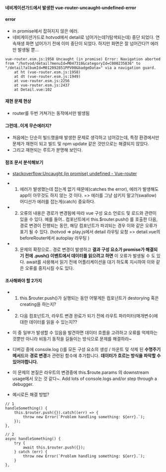 #### 네비게이션가드에서 발생한 vue-router-uncaught-undefined-error
#### error
- in promise에서 잡혀지지 않은 에러. 
- 네비게이션가드로 hotvod에서 detail로 넘어가는데?(탐색되는데) 중단 되었다. 연속재생 화면 넘어가기 전에 이미 중단이 되었다. 하지만 화면은 잘 넘어간다?! 에러만 발생될 뿐... 
  
```
vue-router.esm.js:1958 Uncaught (in promise) Error: Navigation aborted from "/hotvod/detail?menuId=M047318&categoryId=C000235836" to "/detail?albumId=M012092851PPV00&badgeData=" via a navigation guard.
    at ht (vue-router.esm.js:1958)
    at dt (vue-router.esm.js:1949)
    at vue-router.esm.js:2256
    at vue-router.esm.js:2437
    at Detail.vue:102
```
  
#### 재현 문제 현상
- router를 두번 거쳐가는 동작에서만 발생됨 

#### 그런데..이게 무슨에러지?
- 처음에는 단순히 빌드했을때 발생한 문제로 생각하고 넘어갔는데, 특정 환경에서만 문제가 재현이 되고 빌드 및 npm update 같은 것만으로는 해결되지 않았다.
- 그리고 재현되는 루트가 분명해 보인다.

#### 참조 문서 분석해보기
- [stackoverflow:Uncaught (in promise) undefined - Vue-router](https://stackoverflow.com/questions/57493516/uncaught-in-promise-undefined-vue-router)
  
- 1. 에러가 발생했는데 잡는게 없기 때문에(catches the error), 에러가 발생해도 app이 아무것도 하지 않는 것 이다. => 에러를 그냥 삼키지 말고?(swallow) 어디선가 에러를 잡는게(catch) 중요하다. 
- 2. 오류의 내용은 경로가 변경됨에 따라 vue 구성 요소 언로드 및 로드와 관련이 있을 수 있다. 예를 들어.. 컴포넌트에서 this.$router.push() 를 호출한 다음, 경로 변경이 진행되는 동안, 해당 컴포넌트가 파괴되는 경우 
이와 같은 오류가 표기 될 수 있다. (hotvod => play.js에서 detail 라우팅 요청 => detail.vue의 beforeRouter에서 autoplay 라우팅 )
- 3. 문제의 확장으로.. 경로 변경이 발생하고 **결과 구성 요소가 promise가 해결되기 전에 .push() 이벤트에서 데이터를 읽으려고 하면** 이 오류가 발생될 수 도 있다. await를 사용해서 읽기 전에 어플리케이션을 대기 하도록 
지시하여 이와 같은 오류를 중지시킬 수도 있다.

#### 조사해봐야 할 2가지
- 1. this.$router.push()가 실행되는 동안 어떻게든 컴포넌트가 destorying 혹은 creating을 하는지?
- 2. 다음 컴포넌트가, 라우트 변경 완료가 되기 전에 라우트 파라미터(매개변수)에 대한 데이터를 읽을 수 있는지?? 

- 이 중 일부가 발생할 수 있음을 발견하면 데이터 흐름을 고려하고 오류를 억제하는 것뿐만 아니라 비동기 동작을 길들이는 방식으로 문제를 해결하라~
- 디버깅 중에 console.log ()를 모든 구성 요소의 생성 / 마운트 및 삭제 된 **수명주기 메서드**와 **경로 변경**과 관련된 함수에 추가합니다. **데이터가 흐르는 방식을 파악할 수 있어야합니다.** 
- 이 문제의 본질은 라우트의 변경중에 this.$route.params 의 downstream usage에서 오는 것 같다~. Add lots of console.logs and/or step through a debugger.
- 예시로든 해결 방법?
```
// 1
handleSomething() {
    this.$router.push({}).catch((err) => {
        throw new Error(`Problem handling something: ${err}.`);
    });
},

// 2
async handleSomething() {
    try {
        await this.$router.push({});
    } catch (err) {
        throw new Error(`Problem handling something: ${err}.`);    
    }
},
  
```
   

